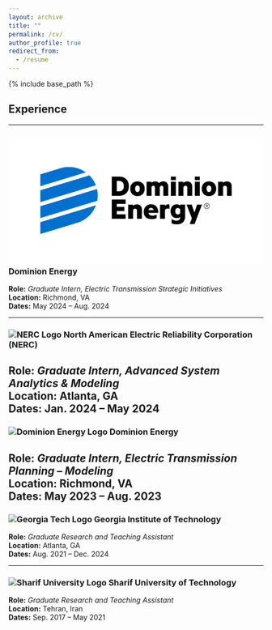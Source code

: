 ```yaml
---
layout: archive
title: ""
permalink: /cv/
author_profile: true
redirect_from:
  - /resume
---
```


{% include base_path %}

## Experience

---

### ![Dominion Energy Logo](./images/dominion.png "Dominion Energy") Dominion Energy
**Role:** *Graduate Intern, Electric Transmission Strategic Initiatives*  
**Location:** Richmond, VA  
**Dates:** May 2024 – Aug. 2024  


---

### ![NERC Logo](LOGO_URL "NERC") North American Electric Reliability Corporation (NERC)
**Role:** *Graduate Intern, Advanced System Analytics & Modeling*  
**Location:** Atlanta, GA  
**Dates:** Jan. 2024 – May 2024  
---

### ![Dominion Energy Logo](LOGO_URL "Dominion Energy") Dominion Energy
**Role:** *Graduate Intern, Electric Transmission Planning – Modeling*  
**Location:** Richmond, VA  
**Dates:** May 2023 – Aug. 2023  
---

### ![Georgia Tech Logo](LOGO_URL "Georgia Institute of Technology") Georgia Institute of Technology
**Role:** *Graduate Research and Teaching Assistant*  
**Location:** Atlanta, GA  
**Dates:** Aug. 2021 – Dec. 2024  

---

### ![Sharif University Logo](LOGO_URL "Sharif University of Technology") Sharif University of Technology
**Role:** *Graduate Research and Teaching Assistant*  
**Location:** Tehran, Iran  
**Dates:** Sep. 2017 – May 2021  
